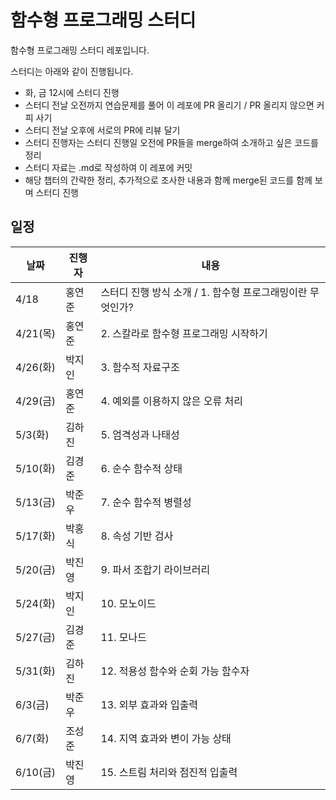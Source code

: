# 함수형 프로그래밍 스터디

함수형 프로그래밍 스터디 레포입니다.

스터디는 아래와 같이 진행됩니다.

- 화, 금 12시에 스터디 진행
- 스터디 전날 오전까지 연습문제를 풀어 이 레포에 PR 올리기 / PR 올리지 않으면 커피 사기
- 스터디 전날 오후에 서로의 PR에 리뷰 달기
- 스터디 진행자는 스터디 진행일 오전에 PR들을 merge하여 소개하고 싶은 코드를 정리
- 스터디 자료는 .md로 작성하여 이 레포에 커밋
- 해당 챕터의 간략한 정리, 추가적으로 조사한 내용과 함께 merge된 코드를 함께 보며 스터디 진행

## 일정

| 날짜 | 진행자 | 내용                                                        |
| ---- | ------ | ----------------------------------------------------------- |
| 4/18 | 홍연준 | 스터디 진행 방식 소개 / 1. 함수형 프로그래밍이란 무엇인가? |
|  4/21(목) | 홍연준 | 2. 스칼라로 함수형 프로그래밍 시작하기 |
|  4/26(화) | 박지인 | 3. 함수적 자료구조 |
|  4/29(금) | 홍연준 | 4. 예외를 이용하지 않은 오류 처리 |
|  5/3(화) | 김하진 | 5. 엄격성과 나태성 |
|  5/10(화) | 김경준 | 6. 순수 함수적 상태 |
|  5/13(금) | 박준우 | 7. 순수 함수적 병렬성 |
|  5/17(화) | 박홍식 | 8. 속성 기반 검사 |
|  5/20(금) | 박진영 | 9. 파서 조합기 라이브러리 |
|  5/24(화) | 박지인 | 10. 모노이드 |
|  5/27(금) | 김경준 | 11. 모나드 |
|  5/31(화) | 김하진 | 12. 적용성 함수와 순회 가능 함수자 |
|  6/3(금) | 박준우 | 13. 외부 효과와 입출력 |
|  6/7(화) | 조성준 | 14. 지역 효과와 변이 가능 상태 |
|  6/10(금) | 박진영 | 15. 스트림 처리와 점진적 입출력 |
